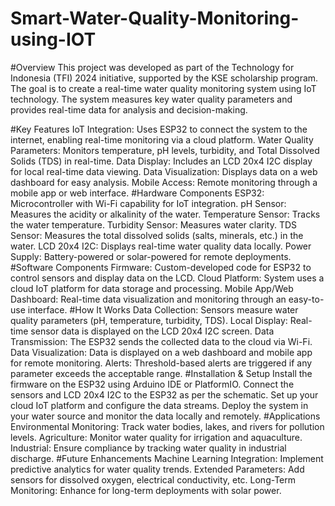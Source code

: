 # Smart-Water-Quality-Monitoring-using-IOT
#Overview
This project was developed as part of the Technology for Indonesia (TFI) 2024 initiative, supported by the KSE scholarship program. The goal is to create a real-time water quality monitoring system using IoT technology. The system measures key water quality parameters and provides real-time data for analysis and decision-making.

#Key Features
IoT Integration: Uses ESP32 to connect the system to the internet, enabling real-time monitoring via a cloud platform.
Water Quality Parameters: Monitors temperature, pH levels, turbidity, and Total Dissolved Solids (TDS) in real-time.
Data Display: Includes an LCD 20x4 I2C display for local real-time data viewing.
Data Visualization: Displays data on a web dashboard for easy analysis.
Mobile Access: Remote monitoring through a mobile app or web interface.
#Hardware Components
ESP32: Microcontroller with Wi-Fi capability for IoT integration.
pH Sensor: Measures the acidity or alkalinity of the water.
Temperature Sensor: Tracks the water temperature.
Turbidity Sensor: Measures water clarity.
TDS Sensor: Measures the total dissolved solids (salts, minerals, etc.) in the water.
LCD 20x4 I2C: Displays real-time water quality data locally.
Power Supply: Battery-powered or solar-powered for remote deployments.
#Software Components
Firmware: Custom-developed code for ESP32 to control sensors and display data on the LCD.
Cloud Platform: System uses a cloud IoT platform for data storage and processing.
Mobile App/Web Dashboard: Real-time data visualization and monitoring through an easy-to-use interface.
#How It Works
Data Collection: Sensors measure water quality parameters (pH, temperature, turbidity, TDS).
Local Display: Real-time sensor data is displayed on the LCD 20x4 I2C screen.
Data Transmission: The ESP32 sends the collected data to the cloud via Wi-Fi.
Data Visualization: Data is displayed on a web dashboard and mobile app for remote monitoring.
Alerts: Threshold-based alerts are triggered if any parameter exceeds the acceptable range.
#Installation & Setup
Install the firmware on the ESP32 using Arduino IDE or PlatformIO.
Connect the sensors and LCD 20x4 I2C to the ESP32 as per the schematic.
Set up your cloud IoT platform and configure the data streams.
Deploy the system in your water source and monitor the data locally and remotely.
#Applications
Environmental Monitoring: Track water bodies, lakes, and rivers for pollution levels.
Agriculture: Monitor water quality for irrigation and aquaculture.
Industrial: Ensure compliance by tracking water quality in industrial discharge.
#Future Enhancements
Machine Learning Integration: Implement predictive analytics for water quality trends.
Extended Parameters: Add sensors for dissolved oxygen, electrical conductivity, etc.
Long-Term Monitoring: Enhance for long-term deployments with solar power.
